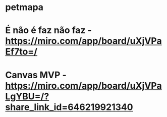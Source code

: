 # petmapa

# É não é faz não faz - https://miro.com/app/board/uXjVPaEf7to=/

# Canvas MVP - https://miro.com/app/board/uXjVPaLgYBU=/?share_link_id=646219921340
